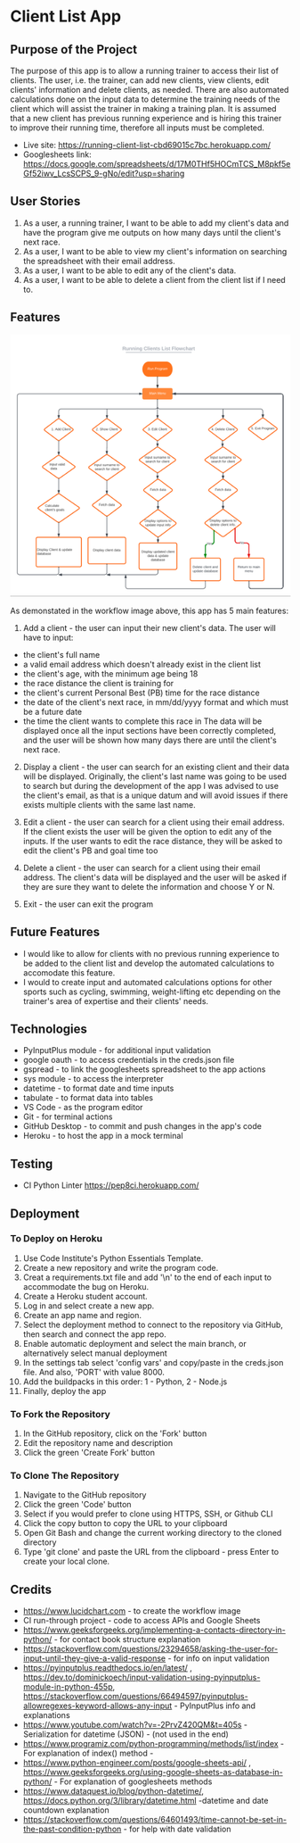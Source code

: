 # Client List App

## Purpose of the Project

The purpose of this app is to allow a running trainer to access their list of clients.
The user, i.e. the trainer, can add new clients, view clients, edit clients' information and delete clients, as needed. There are also automated calculations done on the input data to determine the training needs of the client which will assist the trainer in making a training plan. It is assumed that a new client has previous running experience and is hiring this trainer to improve their running time, therefore all inputs must be completed.

- Live site: https://running-client-list-cbd69015c7bc.herokuapp.com/
- Googlesheets link: https://docs.google.com/spreadsheets/d/17M0THf5HOCmTCS_M8pkf5eGf52iwv_LcsSCPS_9-gNo/edit?usp=sharing

## User Stories

1. As a user, a running trainer, I want to be able to add my client's data and have the program give me outputs on how many days until the client's next race.
2. As a user, I want to be able to view my client's information on searching the spreadsheet with their email address.
3. As a user, I want to be able to edit any of the client's data.
4. As a user, I want to be able to delete a client from the client list if I need to.

## Features

<img src='/readme/workflow.png' >

As demonstated in the workflow image above, this app has 5 main features:

1. Add a client - the user can input their new client's data. The user will have to input:

- the client's full name
- a valid email address which doesn't already exist in the client list
- the client's age, with the minimum age being 18
- the race distance the client is training for
- the client's current Personal Best (PB) time for the race distance
- the date of the client's next race, in mm/dd/yyyy format and which must be a future date
- the time the client wants to complete this race in
  The data will be displayed once all the input sections have been correctly completed, and the user will be shown how many days there are until the client's next race.

2. Display a client - the user can search for an existing client and their data will be displayed. Originally, the client's last name was going to be used to search but during the development of the app I was advised to use the client's email, as that is a unique datum and will avoid issues if there exists multiple clients with the same last name.

3. Edit a client - the user can search for a client using their email address. If the client exists the user will be given the option to edit any of the inputs. If the user wants to edit the race distance, they will be asked to edit the client's PB and goal time too

4. Delete a client - the user can search for a client using their email address. The client's data will be displayed and the user will be asked if they are sure they want to delete the information and choose Y or N.

5. Exit - the user can exit the program

## Future Features

- I would like to allow for clients with no previous running experience to be added to the client list and develop the automated calculations to accomodate this feature.
- I would to create input and automated calculations options for other sports such as cycling, swimming, weight-lifting etc depending on the trainer's area of expertise and their clients' needs.

## Technologies

- PyInputPlus module - for additional input validation
- google oauth - to access credentials in the creds.json file
- gspread - to link the googlesheets spreadsheet to the app actions
- sys module - to access the interpreter
- datetime - to format date and time inputs
- tabulate - to format data into tables
- VS Code - as the program editor
- Git - for terminal actions
- GitHub Desktop - to commit and push changes in the app's code
- Heroku - to host the app in a mock terminal

## Testing

- CI Python Linter https://pep8ci.herokuapp.com/

## Deployment

### To Deploy on Heroku

1. Use Code Institute's Python Essentials Template.
2. Create a new repository and write the program code.
3. Creat a requirements.txt file and add '\n' to the end of each input to accommodate the bug on Heroku.
4. Create a Heroku student account.
5. Log in and select create a new app.
6. Create an app name and region.
7. Select the deployment method to connect to the repository via GitHub, then search and connect the app repo.
8. Enable automatic deployment and select the main branch, or alternatively select manual deployment
9. In the settings tab select 'config vars' and copy/paste in the creds.json file. And also, 'PORT' with value 8000.
10. Add the buildpacks in this order: 1 - Python, 2 - Node.js
11. Finally, deploy the app

### To Fork the Repository

1. In the GitHub repository, click on the 'Fork' button
2. Edit the repository name and description
3. Click the green 'Create Fork' button

### To Clone The Repository

1. Navigate to the GitHub repository
2. Click the green 'Code' button
3. Select if you would prefer to clone using HTTPS, SSH, or Github CLI
4. Click the copy button to copy the URL to your clipboard
5. Open Git Bash and change the current working directory to the cloned directory
6. Type 'git clone' and paste the URL from the clipboard - press Enter to create your local clone.

## Credits

- https://www.lucidchart.com - to create the workflow image
- CI run-through project - code to access APIs and Google Sheets
- https://www.geeksforgeeks.org/implementing-a-contacts-directory-in-python/ - for contact book structure explanation
- https://stackoverflow.com/questions/23294658/asking-the-user-for-input-until-they-give-a-valid-response - for info on input validation
- https://pyinputplus.readthedocs.io/en/latest/ , https://dev.to/dominickoech/input-validation-using-pyinputplus-module-in-python-455p, https://stackoverflow.com/questions/66494597/pyinputplus-allowregexes-keyword-allows-any-input - PyInputPlus info and explanations
- https://www.youtube.com/watch?v=-2PrvZ420QM&t=405s - Serialization for datetime (JSON) - (not used in the end)
- https://www.programiz.com/python-programming/methods/list/index - For explanation of index() method -
- https://www.python-engineer.com/posts/google-sheets-api/ , https://www.geeksforgeeks.org/using-google-sheets-as-database-in-python/ - For explanation of googlesheets methods
- https://www.dataquest.io/blog/python-datetime/, https://docs.python.org/3/library/datetime.html -datetime and date countdown explanation
- https://stackoverflow.com/questions/64601493/time-cannot-be-set-in-the-past-condition-python - for help with date validation

